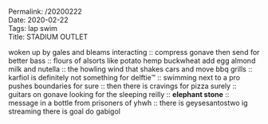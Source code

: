Permalink: /20200222  
Date: 2020-02-22  
Tags: lap swim  
Title: STADIUM OUTLET  
  
woken up by gales and bleams interacting :: compress gonave then send for better bass :: flours of alsorts like potato hemp buckwheat add egg almond milk and nutella :: the howling wind that shakes cars and move bbq grills :: karfiol is definitely not something for delftie™ :: swimming next to a pro pushes boundaries for sure :: then there is cravings for pizza surely :: guitars on gonave looking for the sleeping reilly :: **elephant stone** :: message in a bottle from prisoners of yhwh :: there is geysesantostwo ig streaming there is goal do gabigol  
